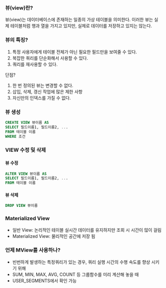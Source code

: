 ### 뷰(view)란?

뷰(view)는 데이터베이스에 존재하는 일종의 가상 테이블을 의미한다.
이러한 뷰는 실제 테이블처럼 행과 열을 가지고 있지만, 실제로 데이터를 저장하고 있지는 않는다.

### 뷰의 특징?

1. 특정 사용자에게 테이블 전체가 아닌 필요한 필드만을 보여줄 수 있다.
2. 복잡한 쿼리를 단순화해서 사용할 수 있다.
3. 쿼리를 재사용할 수 있다.

단점?

1. 한 번 정의된 뷰는 변경할 수 없다.
2. 삽입, 삭제, 갱신 작업에 많은 제한 사항
3. 자신만의 인덱스를 가질 수 없다.

### 뷰 생성

```sql
CREATE VIEW 뷰이름 AS
SELECT 필드이름1, 필드이름2, ...
FROM 테이블 이름
WHERE 조건
```

### VIEW 수정 및 삭제

#### 뷰 수정

```sql
ALTER VIEW 뷰이름 AS
SELECT 필드이름1, 필드이름2, ...
FROM 테이블 이름
```

#### 뷰 삭제

```sql
DROP VIEW 뷰이름
```

### Materialized View

- 일반 View: 논리적인 테이블
  실시간 데이터를 유지하지만 조회 시 시간이 많이 걸림
- Materialized View: 물리적인 공간에 저장 됨

### 언제 MView를 사용하나?

- 빈번하게 발생하는 특정쿼리가 있는 경우, 쿼리 실행 시간의 수행 속도를 향상 시키기 위해
- SUM, MIN, MAX, AVG, COUNT 등 그룹함수를 미리 계산해 놓을 때
- USER_SEGMENTS에서 확인 가능

